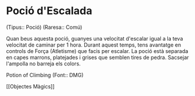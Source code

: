 # Poció d'Escalada

(Tipus:: Poció) (Raresa:: Comú)

Quan beus aquesta poció, guanyes una velocitat d'escalar igual a la teva velocitat de caminar per 1 hora. Durant aquest temps, tens avantatge en controls de Força (Atletisme) que facis per escalar. La poció està separada en capes marrons, platejades i grises que semblen tires de pedra. Sacsejar l'ampolla no barreja els colors.

Potion of Climbing (Font:: DMG)

[[Objectes Màgics]]